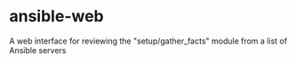 # ansible-web
A web interface for reviewing the "setup/gather_facts" module from a list of Ansible servers
